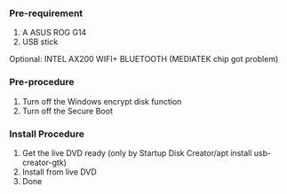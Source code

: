 ### Pre-requirement

 1. A ASUS ROG G14
 2. USB stick

 Optional:
 INTEL AX200 WIFI+ BLUETOOTH (MEDIATEK chip got problem)

### Pre-procedure
 1. Turn off the Windows encrypt disk function
 2. Turn off the Secure Boot

### Install Procedure
 1. Get the live DVD ready (only by Startup Disk Creator/apt install usb-creator-gtk) 
 2. Install from live DVD
 3. Done




